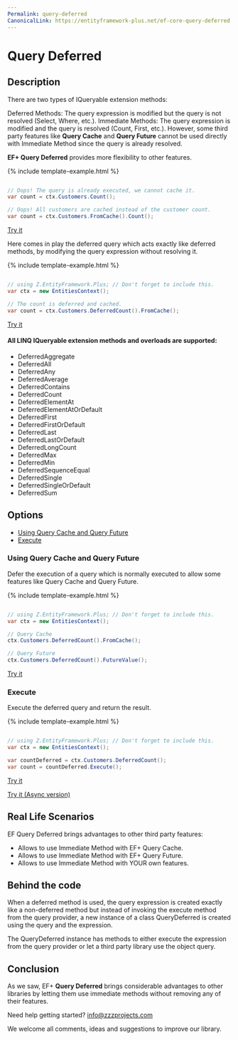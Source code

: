 ```yaml
---
Permalink: query-deferred
CanonicalLink: https://entityframework-plus.net/ef-core-query-deferred
---
```


# Query Deferred

## Description

There are two types of IQueryable extension methods:

Deferred Methods: The query expression is modified but the query is not resolved (Select, Where, etc.).
Immediate Methods: The query expression is modified and the query is resolved (Count, First, etc.).
However, some third party features like **Query Cache** and **Query Future** cannot be used directly with Immediate Method since the query is already resolved.

**EF+ Query Deferred** provides more flexibility to other features.

{% include template-example.html %} 
```csharp

// Oops! The query is already executed, we cannot cache it.
var count = ctx.Customers.Count();

// Oops! All customers are cached instead of the customer count.
var count = ctx.Customers.FromCache().Count();

```
[Try it](https://dotnetfiddle.net/WgpFfH)

Here comes in play the deferred query which acts exactly like deferred methods, by modifying the query expression without resolving it.

{% include template-example.html %} 
```csharp

// using Z.EntityFramework.Plus; // Don't forget to include this.
var ctx = new EntitiesContext();

// The count is deferred and cached.
var count = ctx.Customers.DeferredCount().FromCache();

```
[Try it](https://dotnetfiddle.net/ZChhmD)

#### All LINQ IQueryable extension methods and overloads are supported:

 - DeferredAggregate
 - DeferredAll
 - DeferredAny
 - DeferredAverage
 - DeferredContains
 - DeferredCount
 - DeferredElementAt
 - DeferredElementAtOrDefault
 - DeferredFirst
 - DeferredFirstOrDefault
 - DeferredLast
 - DeferredLastOrDefault
 - DeferredLongCount
 - DeferredMax
 - DeferredMin
 - DeferredSequenceEqual
 - DeferredSingle
 - DeferredSingleOrDefault
 - DeferredSum

## Options

 - [Using Query Cache and Query Future](#using-query-cache-and-query-future)
 - [Execute](#execute)

### Using Query Cache and Query Future

Defer the execution of a query which is normally executed to allow some features like Query Cache and Query Future.

{% include template-example.html %} 
```csharp

// using Z.EntityFramework.Plus; // Don't forget to include this.
var ctx = new EntitiesContext();

// Query Cache
ctx.Customers.DeferredCount().FromCache();

// Query Future
ctx.Customers.DeferredCount().FutureValue();

```
[Try it](https://dotnetfiddle.net/5KcNj3)

### Execute

Execute the deferred query and return the result.

{% include template-example.html %} 
```csharp

// using Z.EntityFramework.Plus; // Don't forget to include this.
var ctx = new EntitiesContext();

var countDeferred = ctx.Customers.DeferredCount();
var count = countDeferred.Execute();

```
[Try it](https://dotnetfiddle.net/sXOfNB)

[Try it (Async version)](https://dotnetfiddle.net/0BpVn1)

## Real Life Scenarios

EF Query Deferred brings advantages to other third party features:

 - Allows to use Immediate Method with EF+ Query Cache.
 - Allows to use Immediate Method with EF+ Query Future.
 - Allows to use Immediate Method with YOUR own features.

## Behind the code
When a deferred method is used, the query expression is created exactly like a non-deferred method but instead of invoking the execute method from the query provider, a new instance of a class QueryDeferred<TResult> is created using the query and the expression.

The QueryDeferred instance has methods to either execute the expression from the query provider or let a third party library use the object query.

## Conclusion

As we saw, EF+ **Query Deferred** brings considerable advantages to other libraries by letting them use immediate methods without removing any of their features.

Need help getting started? [info@zzzprojects.com](mailto:info@zzzprojects.com)

We welcome all comments, ideas and suggestions to improve our library.
